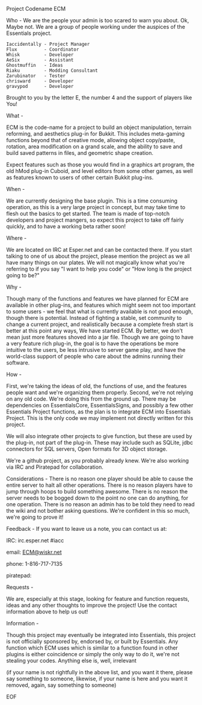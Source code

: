 Project Codename ECM

Who -
We are the people your admin is too scared to warn you about.  Ok, Maybe not. 
We are a group of people working under the auspices of the Essentials project.

    Iaccidentally - Project Manager
    Flux          - Coordinator
    Whisk         - Developer
    AeSix         - Assistant
    Ghostmuffin   - Ideas
    Riaku         - Modding Consultant
    Zarubinator   - Tester
    chrisward     - Developer
    gravypod      - Developer

Brought to you by the letter E, the number 4 and the support of players like You!


What - 

ECM is the code-name for a project to build an object manipulation, terrain reforming, and aesthetics plug-in for Bukkit. This includes meta-gaming functions beyond that of creative mode, allowing object copy/paste, rotation, area modification on a grand scale, and the ability to save and build saved patterns in files, and geometric shape creation.

Expect features such as those you would find in a graphics art program, the old hMod plug-in Cuboid, and level editors from some other games, as well as features known to users of other certain Bukkit plug-ins.


When -

We are currently designing the base plugin.  This is a time consuming operation, as this is a very large project in concept, but may take time to flesh out the basics to get started.  The team is made of top-notch developers and project mangers, so expect this project to take off fairly quickly, and to have a working beta rather soon!

Where -

We are located on IRC at Esper.net and can be contacted there.  If you start talking to one of us about the project, please mention the project as we all have many things on our plates.  We will not magically know what you're referring to if you say "I want to help you code" or "How long is the project going to be?" 


Why -

Though many of the functions and features we have planned for ECM are available in other plug-ins, and features which might seem not too important to some users - we feel that what is currently available is not good enough, though there is potential.  Instead of fighting a stable, set community to change a current project, and realistically because a complete fresh start is better at this point any ways, We have started ECM.  By better, we don't mean just more features shoved into a jar file.  Though we are going to have a very feature rich plug-in, the goal is to have the operations be more intuitive to the users, be less intrusive to server game play, and have the world-class support of people who care about the admins running their software. 


How -

First, we're taking the ideas of old, the functions of use, and the features people want and we're organizing them properly.  Second, we're not relying on any old code.  We're doing this from the ground up.  There may be dependencies on EssentialsCore, EssentialsSigns, and possibly a few other Essentials Project functions, as the plan is to integrate ECM into Essentials Project.  This is the only code we may implement not directly written for this project.  

We will also integrate other projects to give function, but these are used by the plug-in, not part of the plug-in.  These may include such as SQLite, jdbc connectors for SQL servers, Open formats for 3D object storage.  

We're a github project, as you probably already knew.  We're also working via IRC and Piratepad for collaboration.  


Considerations - 
There is no reason one player should be able to cause the entire server to halt all other operations.  There is no reason players have to jump through hoops to build something awesome.  There is no reason the server needs to be bogged down to the point no one can do anything, for one operation.  There is no reason an admin has to be told they need to read the wiki and not bother asking questions.  We're confident in this so much, we're going to prove it!


Feedback - 
If you want to leave us a note, you can contact us at:

IRC: irc.esper.net #iacc

email: ECM@wiskr.net

phone: 1-816-717-7135

piratepad: 


Requests - 

We are, especially at this stage, looking for feature and function requests, ideas and any other thoughts to improve the project!  Use the contact information above to help us out! 


Information - 

Though this project may eventually be integrated into Essentials, this project is not officially sponsored by, endorsed by, or built by Essentials.  Any function which ECM uses which is similar to a function found in other plugins is either coincidence or simply the only way to do it, we're not stealing your codes.  Anything else is, well, irrelevant


(if your name is not rightfully in the above list, and you want it there, please say something to someone,
 likewise, if your name is here and you want it removed, again, say something to someone)

EOF

